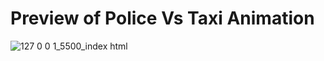 # Preview of Police Vs Taxi Animation
![127 0 0 1_5500_index html](https://user-images.githubusercontent.com/88980866/221419783-37f4c80a-9a82-4d19-9b9e-3b2a91928787.png)
